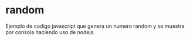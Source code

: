 # random
Ejemplo de codigo javascript que genera un numero random y se muestra por consola haciendo uso de nodejs.
